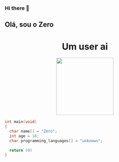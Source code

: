 ### Hi there 👋

## Olá, sou o Zero

<div align="center">
  <h1> Um user ai</h1>
 
</div>

<div align="center">
  <a href="https://github.com/Sigma1990">
  <img height="180em" src="https://github-readme-stats.vercel.app/api?username=Sigma1990&show_icons=true&theme=tokyonight&include_all_commits=true&count_private=true"/>
  </div>
  
```c
int main(void)
{
  char name[] = "Zero";
  int age = 18;
  char programming_languages[] = "unknown";
  
  return (0)
}
```


 
